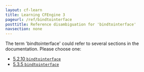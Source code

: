 ```yaml
---
layout: cf-learn
title: Learning CFEngine 3
pageurl: /ref/bindtointerface
posttitle: Reference disambiguation for 'bindtointerface'
navsection: none
---
```


The term 'bindtointerface' could refer to several sections in the documentation. Please choose one:

- [5.2.10 <code>bindtointerface</code>](https://cfengine.com/manuals/cf3-reference#bindtointerface-in-agent)
- [5.3.5 <code>bindtointerface</code>](https://cfengine.com/manuals/cf3-reference#bindtointerface-in-server)
